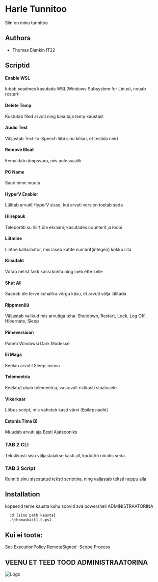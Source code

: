 
# Harle Tunnitoo

Siin on minu tunnitoo


## Authors

- Thomas Blankin IT22


## Scriptid

#### Enable WSL

lubab seadmes kasutada WSL(Windows Subsystem for Linux), nouab restarti


#### Delete Temp

Kustutab filed arvuti ning kasutaja temp kaustast

#### Audio Test

Väljastab Text-to-Speech läbi sinu kõlari, et testida neid

#### Remove Bloat

Eemaldab rämpsvara, mis pole vajalik

#### PC Name

Saad nime muuta

#### HyperV Enabler

Lülitab arvutil HyperV sisse, kui arvuti version toetab seda

#### Hiirepauk

Teleportib su hiirt üle ekraani, kasutades counterit ja loopi

#### Liitmine

Lihtne kalkulaator, mis laseb kahte numbrit(integeri) kokku liita

#### Kiisufakt

Võtab netist fakti kassi kohta ning loeb ette selle

#### Shut All

Saadab üle terve kohaliku võrgu käsu, et arvuti välja lülitada

#### Rippmenüü

Väljastab valikud mis arvutiga teha: Shutdown, Restart, Lock, Log Off, Hibernate, Sleep

#### Pimeversioon

Paneb Windowsi Dark Modesse

#### Ei Maga

Keelab arvutil Sleepi minna

#### Telemeetria

Keelab/Lubab telemeetria, vastavalt ristkasti staatusele

#### Vikerkaar

Lõbus script, mis vahetab kasti värvi (Epilepsiaoht)

#### Estonia Time B)

Muudab arvuti aja Eesti Ajatsooniks

### TAB 2 CLI

Tekstikasti sisu väljastatakse kasti all, kodutöö nõudis seda.

### TAB 3 Script

Runnib sinu sisestatud teksti scriptina, ning valjastab teksti nuppu alla

## Installation

kopeerid terve kausta kuhu soovid
ava powershell ADMINISTRAATORINA

```py
  cd [sinu path kausta]
  .\thomaskast1.6.ps1
```

## Kui ei toota:

Set-ExecutionPolicy RemoteSigned -Scope Process

## VEENU ET TEED TOOD ADMINISTRAATORINA
![Logo](https://imgur.com/rWaXCX7.jpg)


